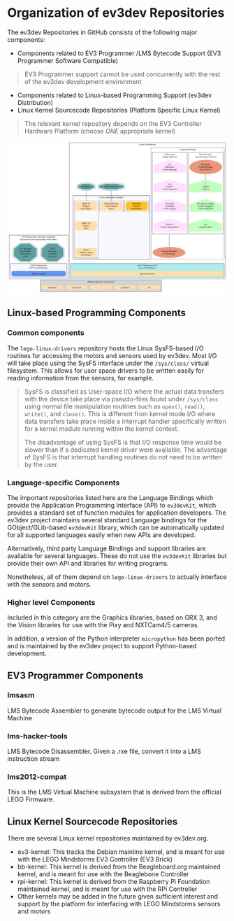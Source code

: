 # Organization of ev3dev Repositories

The ev3dev Repositories in GitHub consists of the following major components:
* Components related to EV3 Programmer /LMS Bytecode Support (EV3 Programmer Software Compatible)
> EV3 Programmer support cannot be used concurrently with the rest of the ev3dev development environment
* Components related to Linux-based Programming Support (ev3dev Distribution)
* Linux Kernel Sourcecode Repositories (Platform Specific Linux Kernel)
> The relevant kernel repository depends on the EV3 Controller Hardware Platform (choose *ONE* appropriate kernel)

![Image](../../images/ev3dev-related-repositories.dot.svg)

## Linux-based Programming Components

### Common components

The `lego-linux-drivers` repository hosts the Linux SysFS-based I/O routines for accessing the motors and sensors used by ev3dev. Most I/O will take place using the SysFS interface under the `/sys/class/` virtual filesystem. This allows for user space drivers to be written easily for reading information from the sensors, for example. 

> SysFS is classified as User-space I/O where the actual data transfers with the device take place via pseudo-files found under `/sys/class` using normal file manipulation routines such as `open()`, `read()`, `write()`, and `close()`. This is different from kernel mode I/O where data transfers take place inside a interrupt handler specifically written for a kernel module running within the kernel context.
>
> The disadvantage of using SysFS is that I/O response time would be slower than if a dedicated kernel driver were available. The advantage of SysFS is that interrupt handling routines do not need to be written by the user.

### Language-specific Components

The important repositories listed here are the Language Bindings which provide the Application Programming Interface (API) to `ev3devKit`, which provides a standard set of function modules for application developers. The ev3dev project maintains several standard Language bindings for the GObject/GLib-based `ev3devKit` library, which can be automatically updated for all supported languages easily when new APIs are developed.

Alternatively, third party Language Bindings and support libraries are available for several languages. These  do not use the `ev3devKit` libraries but provide their own API and libraries for writing programs. 

Nonetheless, all of them depend on `lego-linux-drivers` to actually interface with the sensors and motors.

### Higher level Components

Included in this category are the Graphics libraries, based on GRX 3, and the Vision libraries for use with the Pixy and NXTCam4/5 cameras.

In addition, a version of the Python interpreter `micropython` has been ported and is maintained by the ev3dev project to support Python-based development.

## EV3 Programmer Components

### lmsasm

LMS Bytecode Assembler to generate bytecode output for the LMS Virtual Machine

### lms-hacker-tools

LMS Bytecode Disassembler. Given a .rxe file, convert it into a LMS instruction stream

### lms2012-compat

This is the LMS Virtual Machine subsystem that is derived from the official LEGO Firmware.

## Linux Kernel Sourcecode Repositories

There are several Linux kernel repositories maintained by ev3dev.org.
* ev3-kernel: This tracks the Debian mainline kernel, and is meant for use with the LEGO Mindstorms EV3 Controller (EV3 Brick)
* bb-kernel: This kernel is derived from the Beagleboard.org maintained kernel, and is meant for use with the Beaglebone Controller
* rpi-kernel: This kernel is derived from the Raspberry Pi Foundation maintained kernel, and is meant for use with the RPi Controller
* Other kernels may be added in the future given sufficient interest and support by the platform for interfacing with LEGO Mindstorms sensors and motors